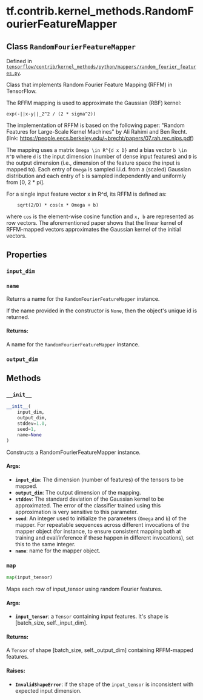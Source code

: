 <div itemscope itemtype="http://developers.google.com/ReferenceObject">
<meta itemprop="name" content="tf.contrib.kernel_methods.RandomFourierFeatureMapper" />
<meta itemprop="property" content="input_dim"/>
<meta itemprop="property" content="name"/>
<meta itemprop="property" content="output_dim"/>
<meta itemprop="property" content="__init__"/>
<meta itemprop="property" content="map"/>
</div>

# tf.contrib.kernel_methods.RandomFourierFeatureMapper

## Class `RandomFourierFeatureMapper`





Defined in [`tensorflow/contrib/kernel_methods/python/mappers/random_fourier_features.py`](https://www.tensorflow.org/code/tensorflow/contrib/kernel_methods/python/mappers/random_fourier_features.py).

Class that implements Random Fourier Feature Mapping (RFFM) in TensorFlow.

The RFFM mapping is used to approximate the Gaussian (RBF) kernel:
```
exp(-||x-y||_2^2 / (2 * sigma^2))
```

The implementation of RFFM is based on the following paper:
"Random Features for Large-Scale Kernel Machines" by Ali Rahimi and Ben Recht.
(link: https://people.eecs.berkeley.edu/~brecht/papers/07.rah.rec.nips.pdf)

The mapping uses a matrix `Omega \in R^{d x D}` and a bias vector `b \in R^D`
where `d` is the input dimension (number of dense input features) and `D` is
the output dimension (i.e., dimension of the feature space the input is mapped
to). Each entry of `Omega` is sampled i.i.d. from a (scaled) Gaussian
distribution and each entry of `b` is sampled independently and uniformly from
[0, 2 * pi].

For a single input feature vector x in R^d, its RFFM is defined as:
```
    sqrt(2/D) * cos(x * Omega + b)
```
where `cos` is the element-wise cosine function and `x, b` are represented as
row vectors. The aforementioned paper shows that the linear kernel of
RFFM-mapped vectors approximates the Gaussian kernel of the initial vectors.

## Properties

<h3 id="input_dim"><code>input_dim</code></h3>



<h3 id="name"><code>name</code></h3>

Returns a name for the `RandomFourierFeatureMapper` instance.

If the name provided in the constructor is `None`, then the object's unique
id is returned.

#### Returns:

  A name for the `RandomFourierFeatureMapper` instance.

<h3 id="output_dim"><code>output_dim</code></h3>





## Methods

<h3 id="__init__"><code>__init__</code></h3>

``` python
__init__(
    input_dim,
    output_dim,
    stddev=1.0,
    seed=1,
    name=None
)
```

Constructs a RandomFourierFeatureMapper instance.

#### Args:

* <b>`input_dim`</b>: The dimension (number of features) of the tensors to be mapped.
* <b>`output_dim`</b>: The output dimension of the mapping.
* <b>`stddev`</b>: The standard deviation of the Gaussian kernel to be approximated.
    The error of the classifier trained using this approximation is very
    sensitive to this parameter.
* <b>`seed`</b>: An integer used to initialize the parameters (`Omega` and `b`) of
    the mapper. For repeatable sequences across different invocations of the
    mapper object (for instance, to ensure consistent mapping both at
    training and eval/inference if these happen in different invocations),
    set this to the same integer.
* <b>`name`</b>: name for the mapper object.

<h3 id="map"><code>map</code></h3>

``` python
map(input_tensor)
```

Maps each row of input_tensor using random Fourier features.

#### Args:

* <b>`input_tensor`</b>: a `Tensor` containing input features. It's shape is
  [batch_size, self._input_dim].


#### Returns:

  A `Tensor` of shape [batch_size, self._output_dim] containing RFFM-mapped
  features.


#### Raises:

* <b>`InvalidShapeError`</b>: if the shape of the `input_tensor` is inconsistent with
    expected input dimension.



